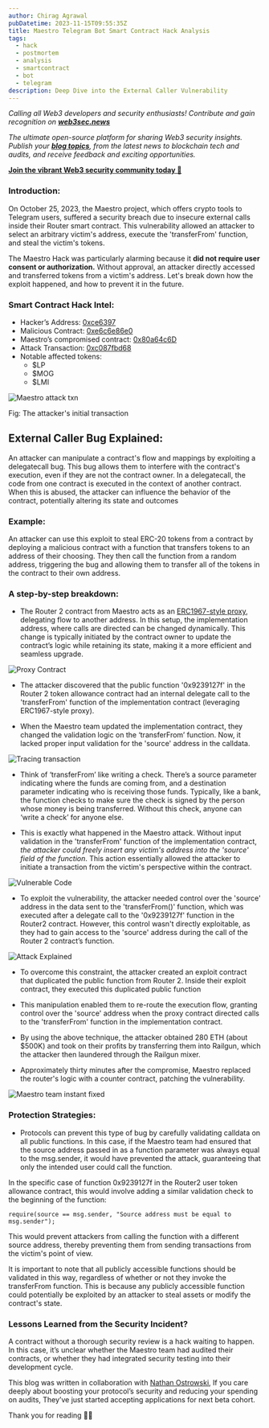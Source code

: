 ```yaml
---
author: Chirag Agrawal
pubDatetime: 2023-11-15T09:55:35Z
title: Maestro Telegram Bot Smart Contract Hack Analysis
tags:
  - hack
  - postmortem
  - analysis
  - smartcontract
  - bot
  - telegram
description: Deep Dive into the External Caller Vulnerability
---
```


*Calling all Web3 developers and security enthusiasts! Contribute and gain recognition on **[web3sec.news](https://web3sec.news/)***

*The ultimate open-source platform for sharing Web3 security insights. Publish your **[blog topics](https://github.com/Web3secNews/blog)**, from the latest news to blockchain tech and audits, and receive feedback and exciting opportunities.*

**[Join the vibrant Web3 security community today 🤝](https://discord.com/invite/CseAxvtrZ3)**


### Introduction:

On October 25, 2023, the Maestro project, which offers crypto tools to Telegram users, suffered a security breach due to insecure external calls inside their Router smart contract. This vulnerability allowed an attacker to select an arbitrary victim's address, execute the 'transferFrom' function, and steal the victim's tokens.

The Maestro Hack was particularly alarming because it **did not require user consent or authorization.** Without approval, an attacker directly accessed and transferred tokens from a victim's address. Let's break down how the exploit happened, and how to prevent it in the future. 

### Smart Contract Hack Intel:

- Hacker’s Address: [0xce6397](https://etherscan.io/address/0xce6397e53c13ff2903ffe8735e478d31e648a2c6)
- Malicious Contract: [0xe6c6e86e0](https://etherscan.io/address/0xe6c6e86e04de96c4e3a29ad480c94e7a471969ab#code)
- Maestro’s compromised contract: [0x80a64c6D](https://etherscan.io/address/0x80a64c6D7f12C47B7c66c5B4E20E72bc1FCd5d9e#code)
- Attack Transaction: [0xc087fbd68](https://explorer.phalcon.xyz/tx/eth/0xc087fbd68b9349b71838982e789e204454bfd00eebf9c8e101574376eb990d92?line=5)
- Notable affected tokens: 
    - $LP
    - $MOG
    - $LMI

![Maestro attack txn](https://github.com/Web3secNews/blog/blob/main/public/media/maestro/1.png?raw=true)

Fig: The attacker's initial transaction 

## External Caller Bug Explained:

An attacker can manipulate a contract's flow and mappings by exploiting a delegatecall bug. This bug allows them to interfere with the contract's execution, even if they are not the contract owner. In a delegatecall, the code from one contract is executed in the context of another contract. When this is abused, the attacker can influence the behavior of the contract, potentially altering its state and outcomes

### Example:

An attacker can use this exploit to steal ERC-20 tokens from a contract by deploying a malicious contract with a function that transfers tokens to an address of their choosing. They then call the function from a random address, triggering the bug and allowing them to transfer all of the tokens in the contract to their own address.

### A step-by-step breakdown:

- The Router 2 contract from Maestro acts as an [ERC1967-style proxy](https://eips.ethereum.org/EIPS/eip-1967), delegating flow to another address. In this setup, the implementation address, where calls are directed can be changed dynamically. This change is typically initiated by the contract owner to update the contract’s logic while retaining its state, making it a more efficient and seamless upgrade.

 ![Proxy Contract](https://github.com/Web3secNews/blog/blob/main/public/media/maestro/2.png?raw=true)

- The attacker discovered that the public function '0x9239127f' in the Router 2 token allowance contract had an internal delegate call to the 'transferFrom' function of the implementation contract (leveraging ERC1967-style proxy).

- When the Maestro team updated the implementation contract, they changed the validation logic on the ‘transferFrom’ function.  Now, it lacked proper input validation for the 'source' address in the calldata.

 ![Tracing transaction](https://github.com/Web3secNews/blog/blob/main/public/media/maestro/3.png?raw=true)

- Think of ‘transferFrom’ like writing a check. There’s a source parameter indicating where the funds are coming from, and a destination parameter indicating who is receiving those funds. Typically, like a bank, the function checks to make sure the check is signed by the person whose money is being transferred. Without this check, anyone can ‘write a check’ for anyone else. 

- This is exactly what happened in the Maestro attack. Without input validation in the 'transferFrom' function of the implementation contract, _the attacker could freely insert any victim's address into the 'source' field of the function_. This action essentially allowed the attacker to initiate a transaction from the victim's perspective within the contract.  

 ![Vulnerable Code](https://github.com/Web3secNews/blog/blob/main/public/media/maestro/4.png?raw=true)

- To exploit the vulnerability, the attacker needed control over the 'source' address in the data sent to the 'transferFrom()' function, which was executed after a delegate call to the '0x9239127f' function in the Router2 contract. However, this control wasn't directly exploitable, as they had to gain access to the 'source' address during the call of the Router 2 contract’s function.

 ![Attack Explained](https://github.com/Web3secNews/blog/blob/main/public/media/maestro/5.png?raw=true)

- To overcome this constraint, the attacker created an exploit contract that duplicated the public function from Router 2. Inside their exploit contract, they executed this duplicated public function

- This manipulation enabled them to re-route the execution flow, granting control over the 'source' address when the proxy contract directed calls to the 'transferFrom' function in the implementation contract.

- By using the above technique, the attacker obtained 280 ETH (about $500K) and took on their profits by transferring them into Railgun, which the attacker then laundered through the Railgun mixer.

- Approximately thirty minutes after the compromise, Maestro replaced the router's logic with a counter contract, patching the vulnerability.

 ![Maestro team instant fixed](https://github.com/Web3secNews/blog/blob/main/public/media/maestro/6.png?raw=true)

### Protection Strategies:

- Protocols can prevent this type of bug by carefully validating calldata on all public functions. In this case, if the Maestro team had ensured that the source address passed in as a function parameter was always equal to the msg.sender, it would have prevented the attack, guaranteeing that only the intended user could call the function.

In the specific case of function 0x9239127f in the Router2 user token allowance contract, this would involve adding a similar validation check to the beginning of the function:

```require(source == msg.sender, "Source address must be equal to msg.sender");```

This would prevent attackers from calling the function with a different source address, thereby preventing them from sending transactions from the victim's point of view.

It is important to note that all publicly accessible functions should be validated in this way, regardless of whether or not they invoke the transferFrom function. This is because any publicly accessible function could potentially be exploited by an attacker to steal assets or modify the contract's state.

### Lessons Learned from the Security Incident?

A contract without a thorough security review is a hack waiting to happen. In this case, it’s unclear whether the Maestro team had audited their contracts, or whether they had integrated security testing into their development cycle. 

This blog was written in collaboration with [Nathan Ostrowski](https://www.octane.security/), If you care deeply about boosting your protocol’s security and reducing your spending on audits, They’ve just started accepting applications for next beta cohort.

Thank you for reading ✌🏻
